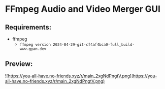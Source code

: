 # FFmpeg Audio and Video Merger GUI
## Requirements:
- ffmpeg
  - `ffmpeg version 2024-04-29-git-cf4af4bca0-full_build-www.gyan.dev`
## Preview:
![https://you-all-have.no-friends.xyz/r/main_2xgNdPngtV.png](https://you-all-have.no-friends.xyz/r/main_2xgNdPngtV.png)
